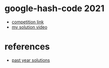 # google-hash-code 2021 

- [competition link](https://hashcodejudge.withgoogle.com/#/home)
- [my solution video](https://www.bilibili.com/video/BV14f4y1k7rx/)

# references 

- [past year solutions](https://space.bilibili.com/7836741/channel/detail?cid=92899)


